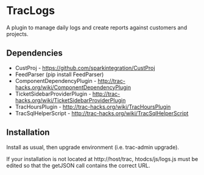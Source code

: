 TracLogs
========

A plugin to manage daily logs and create reports against customers and projects.

Dependencies
------------

* CustProj - https://github.com/sparkintegration/CustProj
* FeedParser (pip install FeedParser)
* ComponentDependencyPlugin - http://trac-hacks.org/wiki/ComponentDependencyPlugin
* TicketSidebarProviderPlugin - http://trac-hacks.org/wiki/TicketSidebarProviderPlugin
* TracHoursPlugin - http://trac-hacks.org/wiki/TracHoursPlugin
* TracSqlHelperScript - http://trac-hacks.org/wiki/TracSqlHelperScript

Installation
------------

Install as usual, then upgrade environment (i.e. trac-admin <trac env> upgrade).    
    
If your installation is not located at http://host/trac, htodcs/js/logs.js must be edited so that the getJSON call contains the correct URL.